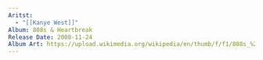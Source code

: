 ```yaml
---
Aritst:
  - "[[Kanye West]]"
Album: 808s & Heartbreak
Release Date: 2008-11-24
Album Art: https://upload.wikimedia.org/wikipedia/en/thumb/f/f1/808s_%26_Heartbreak.png/250px-808s_%26_Heartbreak.png
---
```

